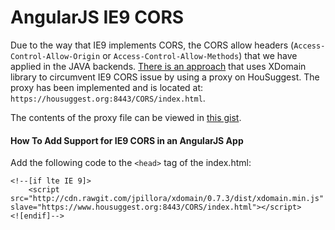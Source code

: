 AngularJS IE9 CORS
===

Due to the way that IE9 implements CORS, the CORS allow headers (`Access-Control-Allow-Origin` or `Access-Control-Allow-Methods`) that we have applied in the JAVA backends. [There is an approach](https://andywalpole.me/#!/blog/139831/angularjs-cors-support-internet-explorer-9) that uses XDomain library to circumvent IE9 CORS issue by using a proxy on HouSuggest. The proxy has been implemented and is located at: `https://housuggest.org:8443/CORS/index.html`.

The contents of the proxy file can be viewed in [this gist](https://gist.github.com/CarlSteven/94be32b8059919174267).

#### How To Add Support for IE9 CORS in an AngularJS App

Add the following code to the `<head>` tag of the index.html:
```
<!--[if lte IE 9]>
    <script src="http://cdn.rawgit.com/jpillora/xdomain/0.7.3/dist/xdomain.min.js" slave="https://www.housuggest.org:8443/CORS/index.html"></script>
<![endif]-->
```